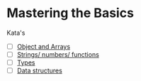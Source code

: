 # Mastering the Basics

Kata's

<!-- TODO: Fork from these repos into this one -->

- [ ] [Object and Arrays](https://github.com/Pohutukawa-2021/kata-objects-and-arrays)
- [ ] [Strings/ numbers/ functions](https://github.com/Pohutukawa-2021/kata-strings-numbers-modules)
- [ ] [Types](https://github.com/Pohutukawa-2021/kata-types-modules)
- [ ] [Data structures](https://github.com/Pohutukawa-2021/kata-data-structures)
